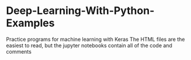 # Deep-Learning-With-Python-Examples
Practice programs for machine learning with Keras
The HTML files are the easiest to read, but the jupyter notebooks contain all of the code and comments
